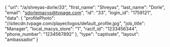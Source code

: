 {
    "url": "\/a\/shreyas-dorle\/33",
    "first_name": "Shreyas",
    "last_name": "Dorle",
    "email": "sdorlemacys@tvpage.com",
    "id": "33",
    "login_id": "1759121",
    "data": {
        "profilePhoto": "\/\/sitecdn.tvpage.com\/player\/logos\/default_profile.jpg",
        "job_title": "Manager",
        "local_macys_store": "1",
        "racif_id": "1233456344",
        "phone_number": "1234567892"
    },
    "type": "captivate",
    "layout": "ambassador"
}